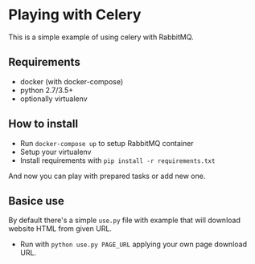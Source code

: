 # Playing with Celery

This is a simple example of using celery with RabbitMQ.

## Requirements

* docker (with docker-compose)
* python 2.7/3.5+
* optionally virtualenv

## How to install

* Run `docker-compose up` to setup RabbitMQ container
* Setup your virtualenv
* Install requirements with `pip install -r requirements.txt`

And now you can play with prepared tasks or add new one.

## Basice use

By default there's a simple `use.py` file with example that will download website HTML from given URL.

* Run with `python use.py PAGE_URL` applying your own page download URL.

